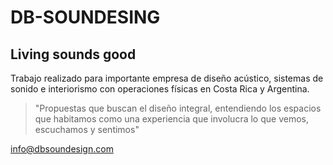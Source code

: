 # DB-SOUNDESING

## Living sounds good

Trabajo realizado para importante empresa de diseño acústico, sistemas de sonido e interiorismo con operaciones físicas en Costa Rica y Argentina. 

> "Propuestas que buscan el diseño integral, entendiendo los espacios que habitamos como una experiencia que involucra lo que vemos, escuchamos y sentimos"


info@dbsoundesign.com
